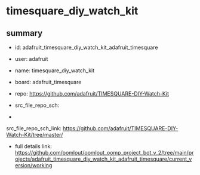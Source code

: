 # timesquare_diy_watch_kit
 
## summary 
* id: adafruit_timesquare_diy_watch_kit_adafruit_timesquare
* user: adafruit
* name: timesquare_diy_watch_kit
* board: adafruit_timesquare
* repo: https://github.com/adafruit/TIMESQUARE-DIY-Watch-Kit



* src_file_repo_sch: 
*
 src_file_repo_sch_link: https://github.com/adafruit/TIMESQUARE-DIY-Watch-Kit/tree/master/
* full details link: https://github.com/oomlout/oomlout_oomp_project_bot_v_2/tree/main/projects/adafruit_timesquare_diy_watch_kit_adafruit_timesquare/current_version/working  






